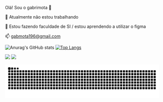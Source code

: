 Olá! Sou o gabrimota 👋

🔭 Atualmente não estou trabalhando

🌱 Estou fazendo faculdade de SI / estou aprendendo a utilizar o figma

📫 gabmota196@gmail.com


![Anurag's GitHub stats](https://github-readme-stats.vercel.app/api?username=gabrimota&show_icons=true&theme=tokyonight) [![Top Langs](https://github-readme-stats.vercel.app/api/top-langs/?username=gabrimota&show_icons=true&theme=tokyonight)](https://github.com/anuraghazra/github-readme-stats)  
  
<div> 
  <a href="https://www.instagram.com/bomfim_gab/" target="_blank"><img src="https://img.shields.io/badge/-Instagram-%23E4405F?style=for-the-badge&logo=instagram&logoColor=white" target="_blank"></a>
  <a href="https://www.linkedin.com/in/gabriel-bomfim-mota-da-silva-38a525258/" target="_blank"><img src="https://img.shields.io/badge/-LinkedIn-%230077B5?style=for-the-badge&logo=linkedin&logoColor=white" target="_blank"></a> 
  
</div>

![snake gif](https://github.com/gabrimota/gabrimota/blob/output/github-contribution-grid-snake.svg)
 
